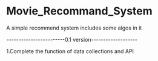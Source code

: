 # Movie_Recommand_System
A simple recommend system includes some algos in it

------------------------0.1 version-------------------

1.Complete the function of data collections and API
